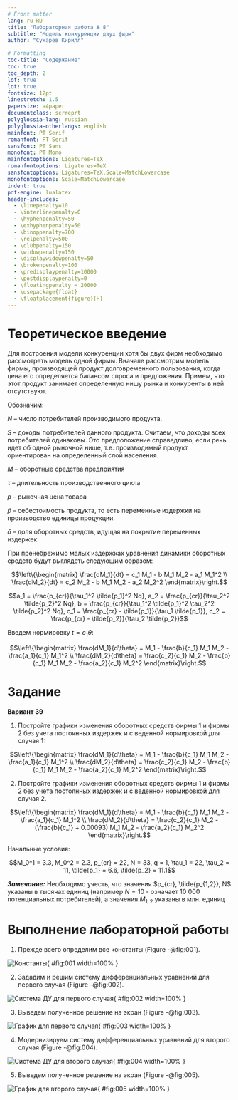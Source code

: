 ```yaml
---
# Front matter
lang: ru-RU
title: "Лабораторная работа № 8"
subtitle: "Модель конкуренции двух фирм"
author: "Сухарев Кирилл"

# Formatting
toc-title: "Содержание"
toc: true
toc_depth: 2
lof: true
lot: true
fontsize: 12pt
linestretch: 1.5
papersize: a4paper
documentclass: scrreprt
polyglossia-lang: russian
polyglossia-otherlangs: english
mainfont: PT Serif
romanfont: PT Serif
sansfont: PT Sans
monofont: PT Mono
mainfontoptions: Ligatures=TeX
romanfontoptions: Ligatures=TeX
sansfontoptions: Ligatures=TeX,Scale=MatchLowercase
monofontoptions: Scale=MatchLowercase
indent: true
pdf-engine: lualatex
header-includes:
  - \linepenalty=10
  - \interlinepenalty=0
  - \hyphenpenalty=50
  - \exhyphenpenalty=50
  - \binoppenalty=700
  - \relpenalty=500
  - \clubpenalty=150
  - \widowpenalty=150
  - \displaywidowpenalty=50
  - \brokenpenalty=100
  - \predisplaypenalty=10000
  - \postdisplaypenalty=0
  - \floatingpenalty = 20000
  - \usepackage{float}
  - \floatplacement{figure}{H}
---
```


# Теоретическое введение

Для построения модели конкуренции хотя бы двух фирм необходимо рассмотреть модель одной фирмы. Вначале рассмотрим модель фирмы, производящей продукт долговременного пользования, когда цена его определяется балансом спроса и предложения. Примем, что этот продукт занимает определенную нишу рынка и конкуренты в ней отсутствуют.

Обозначим:

$N$ – число потребителей производимого продукта.

$S$ – доходы потребителей данного продукта. Считаем, что доходы всех потребителей одинаковы. Это предположение справедливо, если речь идет об одной рыночной нише, т.е. производимый продукт ориентирован на определенный слой населения.

$M$ – оборотные средства предприятия

$\tau$ – длительность производственного цикла

$p$ – рыночная цена товара

$\tilde{p}$ – себестоимость продукта, то есть переменные издержки на производство единицы продукции.

$\delta$ – доля оборотных средств, идущая на покрытие переменных издержек

При пренебрежимо малых издержках уравнения динамики оборотных средств будут выглядеть следующим образом:

$$\left\{\begin{matrix} \frac{dM_1}{dt} = c_1 M_1 - b M_1 M_2 - a_1 M_1^2 \\ \frac{dM_2}{dt} = c_2 M_2 - b M_1 M_2 - a_2 M_2^2 \end{matrix}\right.$$

$$a_1 = \frac{p_{cr}}{\tau_1^2 \tilde{p_1}^2 Nq}, a_2 = \frac{p_{cr}}{\tau_2^2 \tilde{p_2}^2 Nq}, b = \frac{p_{cr}}{\tau_1^2 \tilde{p_1}^2 \tau_2^2 \tilde{p_2}^2 Nq}, c_1 = \frac{p_{cr} - \tilde{p_1}}{\tau_1 \tilde{p_1}}, c_2 = \frac{p_{cr} - \tilde{p_2}}{\tau_2 \tilde{p_2}}$$

Введем нормировку $t = c_1 \theta$:

$$\left\{\begin{matrix} \frac{dM_1}{d\theta} = M_1 - \frac{b}{c_1} M_1 M_2 - \frac{a_1}{c_1} M_1^2 \\ \frac{dM_2}{d\theta} = \frac{c_2}{c_1} M_2 - \frac{b}{c_1} M_1 M_2 - \frac{a_2}{c_1} M_2^2 \end{matrix}\right.$$

# Задание

**Вариант 39**

1. Постройте графики изменения оборотных средств фирмы 1 и фирмы 2 без учета постоянных издержек и с веденной нормировкой для случая 1:

$$\left\{\begin{matrix} \frac{dM_1}{d\theta} = M_1 - \frac{b}{c_1} M_1 M_2 - \frac{a_1}{c_1} M_1^2 \\ \frac{dM_2}{d\theta} = \frac{c_2}{c_1} M_2 - \frac{b}{c_1} M_1 M_2 - \frac{a_2}{c_1} M_2^2 \end{matrix}\right.$$

2. Постройте графики изменения оборотных средств фирмы 1 и фирмы 2 без учета постоянных издержек и с веденной нормировкой для случая 2.

$$\left\{\begin{matrix} \frac{dM_1}{d\theta} = M_1 - \frac{b}{c_1} M_1 M_2 - \frac{a_1}{c_1} M_1^2 \\ \frac{dM_2}{d\theta} = \frac{c_2}{c_1} M_2 - (\frac{b}{c_1} + 0.00093) M_1 M_2 - \frac{a_2}{c_1} M_2^2 \end{matrix}\right.$$

Начальные условия:

$$M_0^1 = 3.3, M_0^2 = 2.3, p_{cr} = 22, N = 33, q = 1, \tau_1 = 22, \tau_2 = 11, \tilde{p_1} = 6.6, \tilde{p_2} = 11.1$$

***Замечание:*** Необходимо учесть, что значения $p_{cr}, \tilde{p_{1,2}}, N$ указаны в тысячах единиц (например $N = 10$ - означает 10 000 потенциальных потребителей), а значения $M_{1,2}$ указаны в млн. единиц

# Выполнение лабораторной работы

1. Прежде всего определим все константы (Figure -@fig:001).

![Константы](images/report/img1.png){ #fig:001 width=100% }

2. Зададим и решим систему дифференциальных уравнений для первого случая (Figure -@fig:002).

![Система ДУ для первого случая](images/report/img2.png){ #fig:002 width=100% }

3. Выведем полученное решение на экран (Figure -@fig:003).

![График для первого случая](images/report/img3.png){ #fig:003 width=100% }

4. Модернизируем систему дифференциальных уравнений для второго случая (Figure -@fig:004).

![Система ДУ для второго случая](images/report/img4.png){ #fig:004 width=100% }

5. Выведем полученное решение на экран (Figure -@fig:005).

![График для второго случая](images/report/img5.png){ #fig:005 width=100% }